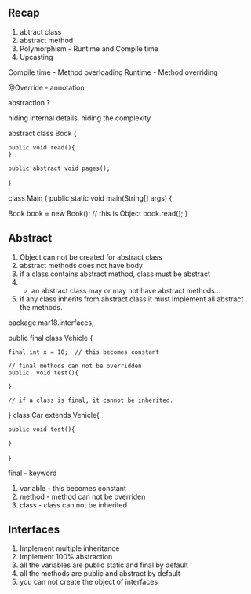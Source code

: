 ## Recap 

1. abtract class 
2. abstract method
3. Polymorphism - Runtime and Compile time
4. Upcasting 


Compile time - Method overloading 
Runtime - Method overriding 


@Override - annotation 


abstraction ? 


hiding internal details. 
hiding the complexity 




abstract class Book {

    public void read(){
    }

    public abstract void pages();

}

class Main {
public static void main(String[] args) {

   Book book = new Book(); // this is Object 
    book.read();
}
## Abstract
1. Object can not be created for abstract class
2. abstract methods does not have body
3. if a class contains abstract method, class must be abstract
4.  - an abstract class may or may not have abstract methods...
5. if any class inherits from abstract class it must implement all abstract the methods.




package mar18.interfaces;

public final class Vehicle {

    
    
    final int x = 10;  // this becomes constant
    
    // final methods can not be overridden 
    public  void test(){
        
    }
    
    // if a class is final, it cannot be inherited. 

}
class Car extends Vehicle{

    public void test(){
        
    }

}



final - keyword 
1. variable - this becomes constant
2. method  - method can not be overriden 
3. class  - class can not be inherited



## Interfaces 

1. Implement multiple inheritance 
2. Implement 100% abstraction 
3. all the variables are public static and final by default
4. all the methods are public and abstract by default 
5. you can not create the object of interfaces 
















